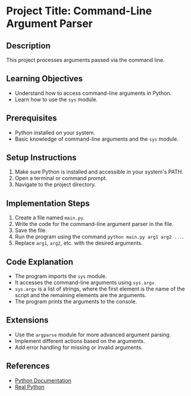 # Project Title: Command-Line Argument Parser

## Description
This project processes arguments passed via the command line.

## Learning Objectives
- Understand how to access command-line arguments in Python.
- Learn how to use the `sys` module.

## Prerequisites
- Python installed on your system.
- Basic knowledge of command-line arguments and the `sys` module.

## Setup Instructions
1.  Make sure Python is installed and accessible in your system's PATH.
2.  Open a terminal or command prompt.
3.  Navigate to the project directory.

## Implementation Steps
1.  Create a file named `main.py`.
2.  Write the code for the command-line argument parser in the file.
3.  Save the file.
4.  Run the program using the command `python main.py arg1 arg2 ...`.
5.  Replace `arg1`, `arg2`, etc. with the desired arguments.

## Code Explanation
- The program imports the `sys` module.
- It accesses the command-line arguments using `sys.argv`.
- `sys.argv` is a list of strings, where the first element is the name of the script and the remaining elements are the arguments.
- The program prints the arguments to the console.

## Extensions
- Use the `argparse` module for more advanced argument parsing.
- Implement different actions based on the arguments.
- Add error handling for missing or invalid arguments.

## References
- [Python Documentation](https://docs.python.org/3/)
- [Real Python](https://realpython.com/)

